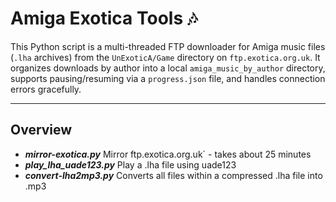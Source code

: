 # Amiga Exotica Tools 🎶

This Python script is a multi-threaded FTP downloader for Amiga music files (`.lha` archives) from the `UnExoticA/Game` directory on `ftp.exotica.org.uk`. It organizes downloads by author into a local `amiga_music_by_author` directory, supports pausing/resuming via a `progress.json` file, and handles connection errors gracefully.

---

## Overview

* ***mirror-exotica.py*** Mirror ftp.exotica.org.uk` - takes about 25 minutes
* ***play_lha_uade123.py*** Play a .lha file using uade123
* ***convert-lha2mp3.py*** Converts all files within a compressed .lha file into .mp3

